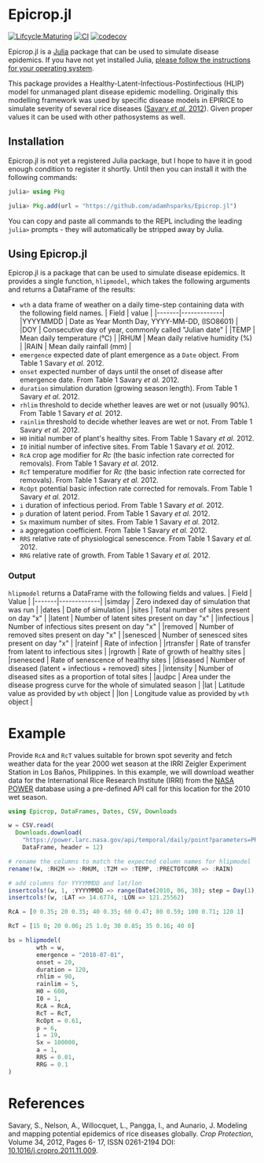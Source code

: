 # Epicrop.jl

[![Lifcycle:Maturing](https://img.shields.io/badge/Lifecycle-Maturing-blue.svg)](https://img.shields.io/badge/Lifecycle-Maturing-blue.svg)
[![CI](https://github.com/adamhsparks/Epicrop.jl/actions/workflows/ci.yml/badge.svg)](https://github.com/adamhsparks/Epicrop.jl/actions/workflows/ci.yml)
[![codecov](https://codecov.io/gh/adamhsparks/Epicrop.jl/branch/main/graph/badge.svg?token=Mmj7JbzCQK)](https://codecov.io/gh/adamhsparks/Epicrop.jl)

Epicrop.jl is a [Julia](https://julialang.org) package that can be used to simulate disease epidemics.
If you have not yet installed Julia, [please follow the instructions for your operating system](https://julialang.org/downloads/platform/).

This package provides a Healthy-Latent-Infectious-Postinfectious (HLIP) model for unmanaged plant disease epidemic modelling.
Originally this modelling framework was used by specific disease models in EPIRICE to simulate severity of several rice diseases ([Savary _et al._ 2012](http://dx.doi.org/10.1016/j.cropro.2011.11.009)).
Given proper values it can be used with other pathosystems as well.
## Installation

Epicrop.jl is not yet a registered Julia package, but I hope to have it in good enough condition to register it shortly.
Until then you can install it with the following commands:

```julia
julia> using Pkg

julia> Pkg.add(url = "https://github.com/adamhsparks/Epicrop.jl")
```

You can copy and paste all commands to the REPL including the leading `julia>` prompts - they will automatically be stripped away by Julia.
## Using Epicrop.jl

Epicrop.jl is a package that can be used to simulate disease epidemics.
It provides a single function, `hlipmodel`, which takes the following arguments and returns a DataFrame of the results:

- `wth` a data frame of weather on a daily time-step containing data with the following field names.
  | Field | value |
  |-------|-------------|
  |YYYYMMDD | Date as Year Month Day, YYYY-MM-DD, (ISO8601) |
  |DOY |  Consecutive day of year, commonly called "Julian date" |
  |TEMP | Mean daily temperature (°C) |
  |RHUM | Mean daily relative humidity (%) |
  |RAIN | Mean daily rainfall (mm) |
- `emergence` expected date of plant emergence as a `Date` object. From Table 1 Savary _et al._ 2012.
- `onset` expected number of days until the onset of disease after emergence date. From Table 1 Savary _et al._ 2012.
- `duration` simulation duration (growing season length). From Table 1 Savary _et al._ 2012.
- `rhlim` threshold to decide whether leaves are wet or not (usually 90%). From Table 1 Savary _et al._ 2012.
- `rainlim` threshold to decide whether leaves are wet or not. From Table 1 Savary _et al._ 2012.
- `H0` initial number of plant's healthy sites. From Table 1 Savary _et al._ 2012.
- `I0` initial number of infective sites. From Table 1 Savary _et al._ 2012.
- `RcA` crop age modifier for *Rc* (the basic infection rate corrected for removals). From Table 1 Savary _et al._ 2012.
- `RcT` temperature modifier for *Rc* (the basic infection rate corrected for removals). From Table 1 Savary _et al._ 2012.
- `RcOpt` potential basic infection rate corrected for removals. From Table 1 Savary _et al._ 2012. 
- `i` duration of infectious period. From Table 1 Savary _et al._ 2012.
- `p` duration of latent period. From Table 1 Savary _et al._ 2012.
- `Sx` maximum number of sites. From Table 1 Savary _et al._ 2012.
- `a` aggregation coefficient. From Table 1 Savary _et al._ 2012.
- `RRS` relative rate of physiological senescence. From Table 1 Savary _et al._ 2012.
- `RRG` relative rate of growth. From Table 1 Savary _et al._ 2012.
### Output

`hlipmodel` returns a DataFrame with the following fields and values.
  | Field | Value |
  |-------|-------------|
  |simday | Zero indexed day of simulation that was run |
  |dates |  Date of simulation |
  |sites | Total number of sites present on day "x" |
  |latent | Number of latent sites present on day "x" |
  |infectious | Number of infectious sites present on day "x" |
  |removed | Number of removed sites present on day "x" |
  |senesced | Number of senesced sites present on day "x" |
  |rateinf | Rate of infection | 
  |rtransfer | Rate of transfer from latent to infectious sites |
  |rgrowth | Rate of growth of healthy sites |
  |rsenesced | Rate of senescence of healthy sites |
  |diseased | Number of diseased (latent + infectious + removed) sites |
  |intensity | Number of diseased sites as a proportion of total sites |
  |audpc | Area under the disease progress curve for the whole of simulated season |
  |lat | Latitude value as provided by `wth` object |
  |lon | Longitude value as provided by `wth` object |
# Example

Provide `RcA` and `RcT` values suitable for brown spot severity and fetch weather data for the year 2000 wet season at the IRRI Zeigler Experiment Station in Los Baños, Philippines.
In this example, we will download weather data for the International Rice Research Institute (IRRI) from the [NASA POWER](https://power.larc.nasa.gov) database using a pre-defined API call for this location for the 2010 wet season.

```julia
using Epicrop, DataFrames, Dates, CSV, Downloads

w = CSV.read(
  Downloads.download(
    "https://power.larc.nasa.gov/api/temporal/daily/point?parameters=PRECTOTCORR,T2M,RH2M&community=ag&start=20100701&end=20101028&latitude=14.6774&longitude=121.25562&format=csv&time_standard=utc&user=Epicropjl"),
    DataFrame, header = 12)

# rename the columns to match the expected column names for hlipmodel
rename!(w, :RH2M => :RHUM, :T2M => :TEMP, :PRECTOTCORR => :RAIN)

# add columns for YYYYMMDD and lat/lon
insertcols!(w, 1, :YYYYMMDD => range(Date(2010, 06, 30); step = Day(1), length = 120))
insertcols!(w, :LAT => 14.6774, :LON => 121.25562)

RcA = [0 0.35; 20 0.35; 40 0.35; 60 0.47; 80 0.59; 100 0.71; 120 1]

RcT = [15 0; 20 0.06; 25 1.0; 30 0.85; 35 0.16; 40 0]

bs = hlipmodel(
		wth = w,
		emergence = "2010-07-01",
		onset = 20,
		duration = 120,
		rhlim = 90,
		rainlim = 5,
		H0 = 600,
		I0 = 1,
		RcA = RcA,
		RcT = RcT,
		RcOpt = 0.61,
		p = 6,
		i = 19,
		Sx = 100000,
		a = 1,
		RRS = 0.01,
		RRG = 0.1
)
```
# References
Savary, S., Nelson, A., Willocquet, L., Pangga, I., and Aunario,  J. Modeling and mapping potential epidemics of rice diseases globally. _Crop Protection_, Volume 34, 2012, Pages 6-
17, ISSN 0261-2194 DOI: [10.1016/j.cropro.2011.11.009](http://dx.doi.org/10.1016/j.cropro.2011.11.009).
